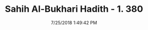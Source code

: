 ---
title        : "Sahih Al-Bukhari Hadith - 1. 380"
date         : 7/25/2018 1:49:42 PM
draft        : false
type         : "hadith"
layout       : "hadith"
BookCode     : "SHB"
VolumeNumber : "1"
HadithNumber : "380"
categories  :  ["Prayer-Praying on a bed"]
tags  :  ["Aisha"]
---